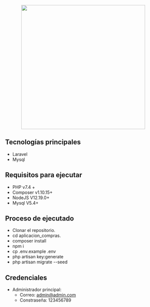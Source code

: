 <p align="center"><a href="https://laravel.com" target="_blank"><img src="https://raw.githubusercontent.com/laravel/art/master/logo-lockup/5%20SVG/2%20CMYK/1%20Full%20Color/laravel-logolockup-cmyk-red.svg" width="400"></a></p>

## Tecnologías principales

- Laravel
- Mysql

## Requisitos para ejecutar

- PHP v7.4 +
- Composer v1.10.15+
- NodeJS V12.19.0+
- Mysql V5.4+

## Proceso de ejecutado

- Clonar el repositorio.
- cd aplicacion_compras.
- composer install
- npm i
- cp .env.example .env
- php artisan key:generate
- php artisan migrate --seed

## Credenciales

- Administrador principal:
    - Correo:       admin@admin.com
    - Constraseña:  123456789
    
